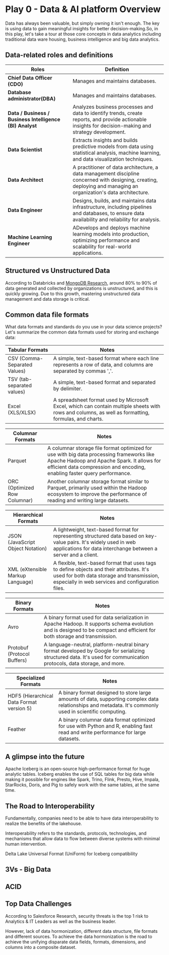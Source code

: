 # Play 0 - Data & AI platform Overview

Data has always been valuable, but simply owning it isn't enough. The key is using data to gain meaningful insights for better decision-making.So, in this play, let's take a tour at those core concepts in data analytics including traditional data ware housing, business intelligence and big data analytics. 


## Data-related roles and definitions

| Roles | Definition |
| --- | --- |
|**Chief Data Officer (CDO)**| Manages and maintains databases. |
|**Database administrator(DBA)** | Manages and maintains databases. |
|**Data / Business / Business Intelligence (BI) Analyst** | Analyzes business processes and data to identify trends, create reports, and provide actionable insights for decision-making and strategy development. |
|**Data Scientist**| Extracts insights and builds predictive models from data using statistical analysis, machine learning, and data visualization techniques.|
|**Data Architect**| A practitioner of data architecture, a data management discipline concerned with designing, creating, deploying and managing an organization's data architecture.|
|**Data Engineer**| Designs, builds, and maintains data infrastructure, including pipelines and databases, to ensure data availability and reliability for analysis. |
|**Machine Learning Engineer**| ADevelops and deploys machine learning models into production, optimizing performance and scalability for real-world applications. |

## Structured vs Unstructured Data

According to Databricks and [MongoDB Research](https://www.mongodb.com/resources/basics/unstructured-data/structured-vs-unstructured), around 80% to 90% of data generated and collected by organizations is unstructured, and this is quickly growing. Due to this growth, mastering unstructured data management and data storage is critical.

## Common data file formats

What data formats and standards do you use in your data science projects? Let's summarize the common data formats used for storing and exchange data:

| Tabular Formats | Notes |
| --- | --- |
|CSV (Comma-Separated Values) | A simple, text-based format where each line represents a row of data, and columns are separated by commas ','. |
|TSV (tab-separated values) | A simple, text-based format and separated by delimiter. |
|Excel (XLS/XLSX)| A spreadsheet format used by Microsoft Excel, which can contain multiple sheets with rows and columns, as well as formatting, formulas, and charts. |

| Columnar Formats | Notes |
| --- | --- |
|Parquet | A columnar storage file format optimized for use with big data processing frameworks like Apache Hadoop and Apache Spark. It allows for efficient data compression and encoding, enabling faster query performance. |
|ORC (Optimized Row Columnar) | Another columnar storage format similar to Parquet, primarily used within the Hadoop ecosystem to improve the performance of reading and writing large datasets. |

| Hierarchical Formats | Notes |
| --- | --- |
|JSON (JavaScript Object Notation) | A lightweight, text-based format for representing structured data based on key-value pairs. It's widely used in web applications for data interchange between a server and a client.|
|XML (eXtensible Markup Language) | A flexible, text-based format that uses tags to define objects and their attributes. It's used for both data storage and transmission, especially in web services and configuration files. |

| Binary Formats | Notes |
| --- | --- |
|Avro| A binary format used for data serialization in Apache Hadoop. It supports schema evolution and is designed to be compact and efficient for both storage and transmission.|
|Protobuf (Protocol Buffers)| A language-neutral, platform-neutral binary format developed by Google for serializing structured data. It's used for communication protocols, data storage, and more.|

| Specialized Formats | Notes |
| --- | --- |
|HDF5 (Hierarchical Data Format version 5)| A binary format designed to store large amounts of data, supporting complex data relationships and metadata. It's commonly used in scientific computing.|
|Feather| A binary columnar data format optimized for use with Python and R, enabling fast read and write performance for large datasets.|

## A glimpse into the future
Apache Iceberg is an open-source high-performance format for huge analytic tables. Iceberg enables the use of SQL tables for big data while making it possible for engines like Spark, Trino, Flink, Presto, Hive, Impala, StarRocks, Doris, and Pig to safely work with the same tables, at the same time.


## The Road to Interoperability
Fundamentally, companies need to be able to have data interoperability to realize the benefits of the lakehouse.

Interoperability refers to the standards, protocols, technologies, and mechanisms that allow data to flow between diverse systems with minimal human intervention.

Delta Lake Universal Format (UniForm) for Iceberg compatibility


## 3Vs - Big Data


## ACID

## Top Data Challenges

According to Salesforce Research, security threats is the top 1 risk to Analytics & IT Leaders as well as the business leader. 

However, lack of data hormonization, different data structure, file formats and different sources. To achieve the data hormonization is the road to achieve the unifying disparate data fields, formats, dimensions, and columns into a composite dataset.

